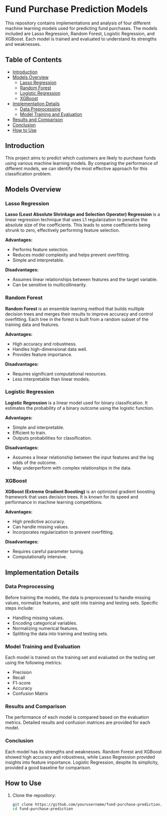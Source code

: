 # Fund Purchase Prediction Models

This repository contains implementations and analysis of four different machine learning models used for predicting fund purchases. The models included are Lasso Regression, Random Forest, Logistic Regression, and XGBoost. Each model is trained and evaluated to understand its strengths and weaknesses.

## Table of Contents

- [Introduction](#introduction)
- [Models Overview](#models-overview)
  - [Lasso Regression](#lasso-regression)
  - [Random Forest](#random-forest)
  - [Logistic Regression](#logistic-regression)
  - [XGBoost](#xgboost)
- [Implementation Details](#implementation-details)
  - [Data Preprocessing](#data-preprocessing)
  - [Model Training and Evaluation](#model-training-and-evaluation)
- [Results and Comparison](#results-and-comparison)
- [Conclusion](#conclusion)
- [How to Use](#how-to-use)


## Introduction

This project aims to predict which customers are likely to purchase funds using various machine learning models. By comparing the performance of different models, we can identify the most effective approach for this classification problem.

## Models Overview

### Lasso Regression

**Lasso (Least Absolute Shrinkage and Selection Operator) Regression** is a linear regression technique that uses L1 regularization to penalize the absolute size of the coefficients. This leads to some coefficients being shrunk to zero, effectively performing feature selection.

**Advantages:**
- Performs feature selection.
- Reduces model complexity and helps prevent overfitting.
- Simple and interpretable.

**Disadvantages:**
- Assumes linear relationships between features and the target variable.
- Can be sensitive to multicollinearity.

### Random Forest

**Random Forest** is an ensemble learning method that builds multiple decision trees and merges their results to improve accuracy and control overfitting. Each tree in the forest is built from a random subset of the training data and features.

**Advantages:**
- High accuracy and robustness.
- Handles high-dimensional data well.
- Provides feature importance.

**Disadvantages:**
- Requires significant computational resources.
- Less interpretable than linear models.

### Logistic Regression

**Logistic Regression** is a linear model used for binary classification. It estimates the probability of a binary outcome using the logistic function.

**Advantages:**
- Simple and interpretable.
- Efficient to train.
- Outputs probabilities for classification.

**Disadvantages:**
- Assumes a linear relationship between the input features and the log odds of the outcome.
- May underperform with complex relationships in the data.

### XGBoost

**XGBoost (Extreme Gradient Boosting)** is an optimized gradient boosting framework that uses decision trees. It is known for its speed and performance in machine learning competitions.

**Advantages:**
- High predictive accuracy.
- Can handle missing values.
- Incorporates regularization to prevent overfitting.

**Disadvantages:**
- Requires careful parameter tuning.
- Computationally intensive.

## Implementation Details

### Data Preprocessing

Before training the models, the data is preprocessed to handle missing values, normalize features, and split into training and testing sets. Specific steps include:

- Handling missing values.
- Encoding categorical variables.
- Normalizing numerical features.
- Splitting the data into training and testing sets.

### Model Training and Evaluation

Each model is trained on the training set and evaluated on the testing set using the following metrics:

- Precision
- Recall
- F1-score
- Accuracy
- Confusion Matrix

### Results and Comparison

The performance of each model is compared based on the evaluation metrics. Detailed results and confusion matrices are provided for each model.

### Conclusion

Each model has its strengths and weaknesses. Random Forest and XGBoost showed high accuracy and robustness, while Lasso Regression provided insights into feature importance. Logistic Regression, despite its simplicity, provided a good baseline for comparison.

## How to Use

1. Clone the repository:
   ```bash
   git clone https://github.com/yourusername/fund-purchase-prediction.git
   cd fund-purchase-prediction
